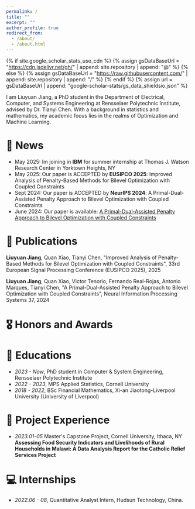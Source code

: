 ```yaml
---
permalink: /
title: ""
excerpt: ""
author_profile: true
redirect_from: 
  - /about/
  - /about.html
---
```


{% if site.google_scholar_stats_use_cdn %}
{% assign gsDataBaseUrl = "https://cdn.jsdelivr.net/gh/" | append: site.repository | append: "@" %}
{% else %}
{% assign gsDataBaseUrl = "https://raw.githubusercontent.com/" | append: site.repository | append: "/" %}
{% endif %}
{% assign url = gsDataBaseUrl | append: "google-scholar-stats/gs_data_shieldsio.json" %}

<span class='anchor' id='about-me'></span>

I am Liuyuan Jiang, a PhD student in the Department of Electrical, Computer, and Systems Engineering at Rensselaer Polytechnic Institute, advised by Dr. Tianyi Chen. With a background in statistics and mathematics, my academic focus lies in the realms of Optimization and Machine Learning. 

# 📰 News
- May 2025: Im joining in **IBM** for summer internship at Thomas J. Watson Research Center in Yorktown Heights, NY
- May 2025: Our paper is ACCEPTED by **EUSIPCO 2025**: Improved Analysis of Penalty-Based Methods for Bilevel Optimization with Coupled Constraints
- Sept 2024: Our paper is ACCEPTED by **NeurIPS 2024**: A Primal-Dual-Assisted Penalty Approach to Bilevel Optimization with Coupled Constraints
- June 2024: Our paper is available: [A Primal-Dual-Assisted Penalty Approach to Bilevel Optimization with Coupled Constraints](https://arxiv.org/abs/2406.10148)

# 📝 Publications 

**Liuyuan Jiang**, Quan Xiao, Tianyi Chen, "Improved Analysis of Penalty-Based Methods for Bilevel Optimization with Coupled Constraints",  33rd European Signal Processing Conference (EUSIPCO 2025), 2025

**Liuyuan Jiang**, Quan Xiao, Victor Tenorio, Fernando Real-Rojas, Antonio Marques, Tianyi Chen, "A Primal-Dual-Assisted Penalty Approach to Bilevel Optimization with Coupled Constraints", Neural Information Processing Systems 37, 2024

# 🎖 Honors and Awards

# 📖 Educations
- *2023 - Now*, PhD student in Computer & System Engineering, Rensselaer Polytechnic Institute
- *2022 - 2023*, MPS Applied Statistics, Cornell University
- *2018 - 2022*, BSc Financial Mathematics, Xi-an Jiaotong-Liverpool University (University of Liverpool)

# 💬 Project Experience
- *2023.01-05* Master's Capstone Project, Cornell University, Ithaca, NY
**Assessing Food Security Indicators and Livelihoods of Rural Households in Malawi: A Data Analysis Report for the Catholic Relief Services Project**

# 💻 Internships
- *2022.06 - 08*, Quantitative Analyst Intern, Hudsun Technology, China.
